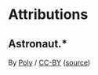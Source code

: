 # Attributions

## Astronaut.*

By [Poly](https://poly.google.com/user/4aEd8rQgKu2) / [CC-BY] ([source](https://poly.google.com/view/dLHpzNdygsg))

[CC-BY]: https://creativecommons.org/licenses/by/2.0/
